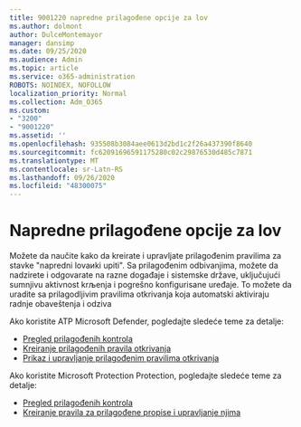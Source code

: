 ```yaml
---
title: 9001220 napredne prilagođene opcije za lov
ms.author: dolmont
author: DulceMontemayor
manager: dansimp
ms.date: 09/25/2020
ms.audience: Admin
ms.topic: article
ms.service: o365-administration
ROBOTS: NOINDEX, NOFOLLOW
localization_priority: Normal
ms.collection: Adm_O365
ms.custom:
- "3200"
- "9001220"
ms.assetid: ''
ms.openlocfilehash: 935508b3084aee0613d2bd1c2f26a437390f8640
ms.sourcegitcommit: fc62091696591175280c02c29876530d485c7871
ms.translationtype: MT
ms.contentlocale: sr-Latn-RS
ms.lasthandoff: 09/26/2020
ms.locfileid: "48300075"
---
```

# <a name="advanced-hunting-custom-detections"></a>Napredne prilagođene opcije za lov

Možete da naučite kako da kreirate i upravljate prilagođenim pravilima za stavke "napredni lovaиki upiti". Sa prilagođenim odbivanjima, možete da nadzirete i odgovarate na razne događaje i sistemske države, uključujući sumnjivu aktivnost krљenja i pogrešno konfigurisane uređaje. To možete da uradite sa prilagodljivim pravilima otkrivanja koja automatski aktiviraju radnje obaveštenja i odziva
  
Ako koristite ATP Microsoft Defender, pogledajte sledeće teme za detalje: 
- [Pregled prilagođenih kontrola](https://docs.microsoft.com/windows/security/threat-protection/microsoft-defender-atp/overview-custom-detections)
- [Kreiranje prilagođenih pravila otkrivanja](https://docs.microsoft.com/windows/security/threat-protection/microsoft-defender-atp/custom-detection-rules)
- [Prikaz i upravljanje prilagođenim pravilima otkrivanja](https://docs.microsoft.com/windows/security/threat-protection/microsoft-defender-atp/custom-detections-manage)

Ako koristite Microsoft Protection Protection, pogledajte sledeće teme za detalje: 
- [Pregled prilagođenih kontrola](https://docs.microsoft.com/microsoft-365/security/mtp/custom-detections-overview)
- [Kreiranje pravila za prilagođene propise i upravljanje njima](https://docs.microsoft.com/microsoft-365/security/mtp/custom-detection-rules)
